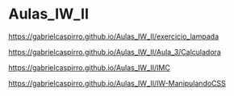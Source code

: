 # Aulas_IW_II

https://gabrielcaspirro.github.io/Aulas_IW_II/exercicio_lampada

https://gabrielcaspirro.github.io/Aulas_IW_II/Aula_3/Calculadora

https://gabrielcaspirro.github.io/Aulas_IW_II/IMC

https://gabrielcaspirro.github.io/Aulas_IW_II/IW-ManipulandoCSS
